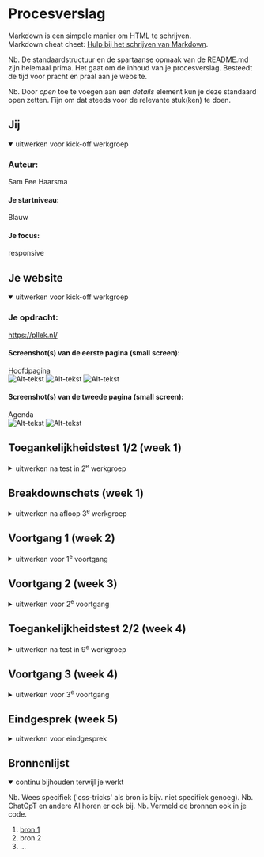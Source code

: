 # Procesverslag
Markdown is een simpele manier om HTML te schrijven.  
Markdown cheat cheet: [Hulp bij het schrijven van Markdown](https://github.com/adam-p/markdown-here/wiki/Markdown-Cheatsheet).

Nb. De standaardstructuur en de spartaanse opmaak van de README.md zijn helemaal prima. Het gaat om de inhoud van je procesverslag. Besteedt de tijd voor pracht en praal aan je website.

Nb. Door *open* toe te voegen aan een *details* element kun je deze standaard open zetten. Fijn om dat steeds voor de relevante stuk(ken) te doen.





## Jij

<details open>
  <summary>uitwerken voor kick-off werkgroep</summary>

  ### Auteur:
  Sam Fee Haarsma

  #### Je startniveau:
  Blauw

  #### Je focus:
  responsive
 
</details>





## Je website

<details open>
  <summary>uitwerken voor kick-off werkgroep</summary>

  ### Je opdracht:
  https://pllek.nl/ 

  #### Screenshot(s) van de eerste pagina (small screen): 
  Hoofdpagina  
  ![Alt-tekst](readme-images/hoofd1.PNG) 
  ![Alt-tekst](readme-images/hoofd2.PNG) 
  ![Alt-tekst](readme-images/hoofd3.PNG) 

  #### Screenshot(s) van de tweede pagina (small screen):
  Agenda  
  ![Alt-tekst](readme-images/agenda1.PNG) 
  ![Alt-tekst](readme-images/agenda2.PNG) 
 
</details>



## Toegankelijkheidstest 1/2 (week 1)

<details>
  <summary>uitwerken na test in 2<sup>e</sup> werkgroep</summary>

  ### Bevindingen
  Lijst met je bevindingen die in de test naar voren kwamen:
  -Met de tab-toets kun je over de hele pagina gaan. Hij volgt alle knoppen in volgorde. Ook is er een onzichtbare toets bovenin de pagina te vinden waarmee je gelijk naar de inhoud kunt.
  -De screenreader leest bij sommige dropdownmenus niet de juiste inhoud. Zo zegt hij bij de dropdown cadeubon "canadese dollar".
  -De inhoud van de teksten en koppen leest de screenreader niet, alleen de links. Ook als ik de screenreader op woorden of koppen zet.
  -Op de agenda pagina van de website leest de screenreader wel het eerste kopje en tekst maar daarna niet meer. Dit kan zijn omdat ik niet goed weet hoe het werkt of omdat het niet werkt voor screenreaders.
  -Het contrast-ratio tussen tekst en achtergrond is goed te zien op de website.
  -De pllek website gebruikt voor knoppen zowel rood als groen. Ik denk niet dat dit in de weg gaat zitten voor mensen die kleurenblind zijn.
  -De website heeft geen dark mode.
  

</details>



## Breakdownschets (week 1)

<details>
  <summary>uitwerken na afloop 3<sup>e</sup> werkgroep</summary>

  ### de hele pagina: 
   ![Alt-tekst](readme-images/basiswebsite/readme-images/downbreakschets.pdf)
    

</details>





## Voortgang 1 (week 2)

<details>
  <summary>uitwerken voor 1<sup>e</sup> voortgang</summary>

  ### Stand van zaken
  Ik liep nog een beetje achter, ik had alleen een breakdown schets gemaakt. De schets zag er goed uit, er moesten nog een paar dingen aangepast worden. Er moest nog een aparte screenshot gemaakt worden van de header want die stond er nog niet op. De icoontjes op de pagina zijn meestal SVG's. En er kan maar 1 navigatie op de pagina staan. Ik had er twee gebruikt, voor de header en footer. Dit moet daarom nog aangepast worden zodat de nav in de footer veranderd wordt naar linkjes in een ul.

  ### Verslag van meeting
  - Aparte screenshots maken van de header voor op de breakdownschets.
  - SVG iconen zoeken voor op de website.
  - Maar 1 navigatie op de pagina gebruiken.

</details>





## Voortgang 2 (week 3)

<details>
  <summary>uitwerken voor 2<sup>e</sup> voortgang</summary>

  ### Stand van zaken
  hier dit ging goed & dit was lastig (neem ook screenshots op van delen van je website en code)


  ### Agenda voor meeting
  samen met je groepje opstellen

  | student 1      | student 2          | student 3    | student 4        |
  | ---            | ---                | ---          | ---              |
  | dit bespreken  | en dit             | en ik dit    | en dan ik dat    |
  | en dat ook nog | dit als er tijd is | nog een punt | dit wil ik zeker |
  | ...            | ...                | ...          | ...              |


  ### Verslag van meeting
  hier na afloop snel de uitkomsten van de meeting vastleggen

  - punt 1
  - punt 2
  - nog een punt
- ...

</details>





## Toegankelijkheidstest 2/2 (week 4)

<details>
  <summary>uitwerken na test in 9<sup>e</sup> werkgroep</summary>

  ### Bevindingen
  Lijst met je bevindingen die in de test naar voren kwamen (geef ook aan wat er verbeterd is):

</details>





## Voortgang 3 (week 4)

<details>
  <summary>uitwerken voor 3<sup>e</sup> voortgang</summary>

  ### Stand van zaken
  hier dit ging goed & dit was lastig (neem ook screenshots op van delen van je website en code)


  ### Agenda voor meeting
  samen met je groepje opstellen

  | student 1      | student 2          | student 3    | student 4        |
  | ---            | ---                | ---          | ---              |
  | dit bespreken  | en dit             | en ik dit    | en dan ik dat    |
  | en dat ook nog | dit als er tijd is | nog een punt | dit wil ik zeker |
  | ...            | ...                | ...          | ...              |


  ### Verslag van meeting
  hier na afloop snel de uitkomsten van de meeting vastleggen

  - punt 1
  - punt 2
  - nog een punt
  - ...

</details>





## Eindgesprek (week 5)

<details>
  <summary>uitwerken voor eindgesprek</summary>

  ### Je uitkomst - karakteristiek screenshots:
  <img src="readme-images/dummy-plaatje.jpg" width="375px" alt="uitomst opdracht 1">


  ### Dit ging goed/Heb ik geleerd: 
  Korte omschrijving met plaatjes

  <img src="readme-images/dummy-plaatje.jpg" width="375px" alt="top">


  ### Dit was lastig/Is niet gelukt:
  Korte omschrijving met plaatjes

  <img src="readme-images/dummy-plaatje.jpg" width="375px" alt="bummer">
</details>





## Bronnenlijst

<details open>
  <summary>continu bijhouden terwijl je werkt</summary>

  Nb. Wees specifiek ('css-tricks' als bron is bijv. niet specifiek genoeg). 
  Nb. ChatGpT en andere AI horen er ook bij.
  Nb. Vermeld de bronnen ook in je code.

  1. [bron 1](https://pllek.nl/)
  2. bron 2
  3. ...

</details>
